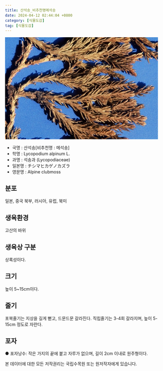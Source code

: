 ```yaml
---
title: 산석송_비추천명메석송
date: 2024-04-12 02:44:04 +0800
category: [식물도감]
tag: [식물도감]
---
```




![산석송[비추천명 : 메석송]](/assets/img/fileUpload/plants/basic/Lycopodiaceae/Lycopodium/7/7_th2.JPG)
- 국명 : 산석송[비추천명 : 메석송]
- 학명 : Lycopodium alpinum L.
- 과명 : 석송과 (Lycopodiaceae)
- 일본명 : チシマヒカゲノカズラ
- 영문명 : Alpine clubmoss


## 분포
일본, 중국 북부, 러시아, 유럽, 북미
## 생육환경
고산의 바위 
## 생육상 구분
상록성이다. 
## 크기
 높이 5~15cm이다.
## 줄기
포복줄기는 지상을 길게 뻗고, 드문드문 갈라진다. 직립줄기는 3-4회 갈라지며, 높이 5-15cm 정도로 자란다. 
## 포자
● 포자낭수: 작은 가지의 끝에 붙고 자루가 없으며, 길이 2cm 이내로 원주형이다. 






본 데이터에 대한 모든 저작권리는 국립수목원 또는 원저작자에게 있습니다.
